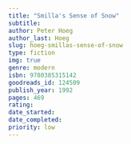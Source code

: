 ```yaml
---
title: "Smilla's Sense of Snow"
subtitle: 
author: Peter Hoeg
author_last: Hoeg
slug: hoeg-smillas-sense-of-snow
type: fiction
img: true
genre: modern
isbn: 9780385315142
goodreads_id: 124509
publish_year: 1992
pages: 469
rating: 
date_started:
date_completed:
priority: low
---
```

